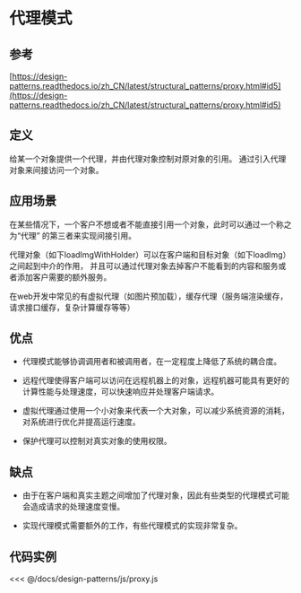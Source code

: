 # 代理模式

## 参考

[https://design-patterns.readthedocs.io/zh_CN/latest/structural_patterns/proxy.html#id5](https://design-patterns.readthedocs.io/zh_CN/latest/structural_patterns/proxy.html#id5)

## 定义

给某一个对象提供一个代理，并由代理对象控制对原对象的引用。 通过引入代理对象来间接访问一个对象。
 
## 应用场景

在某些情况下，一个客户不想或者不能直接引用一个对象，此时可以通过一个称之为“代理” 的第三者来实现间接引用。 

代理对象（如下loadImgWithHolder）可以在客户端和目标对象（如下loadImg）之间起到中介的作用， 并且可以通过代理对象去掉客户不能看到的内容和服务或者添加客户需要的额外服务。

在web开发中常见的有虚拟代理（如图片预加载），缓存代理（服务端渲染缓存，请求接口缓存，复杂计算缓存等等）

## 优点

- 代理模式能够协调调用者和被调用者，在一定程度上降低了系统的耦合度。

- 远程代理使得客户端可以访问在远程机器上的对象，远程机器可能具有更好的计算性能与处理速度，可以快速响应并处理客户端请求。

- 虚拟代理通过使用一个小对象来代表一个大对象，可以减少系统资源的消耗，对系统进行优化并提高运行速度。

- 保护代理可以控制对真实对象的使用权限。


## 缺点

- 由于在客户端和真实主题之间增加了代理对象，因此有些类型的代理模式可能会造成请求的处理速度变慢。

- 实现代理模式需要额外的工作，有些代理模式的实现非常复杂。

## 代码实例

<design-patterns-proxy />

<<< @/docs/design-patterns/js/proxy.js